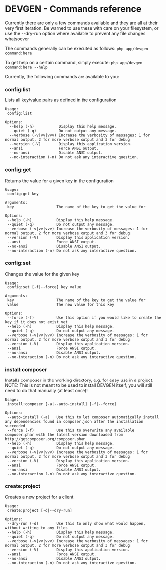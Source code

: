 DEVGEN - Commands reference
========================================================================================================================

Currently there are only a few commands available and they are all at their very first iteration. Be warned to use
these with care on your filesystem, or use the --dry-run option where available to prevent any file changes whatsoever

The commands generally can be executed as follows: ``php app/devgen command:here``

To get help on a certain command, simply execute: ``php app/devgen command:here --help``

Currently, the following commands are available to you:


### config:list ###

Lists all key/value pairs as defined in the configuration
```
Usage:
 config:list

Options:
  --help (-h)           Display this help message.
  --quiet (-q)          Do not output any message.
  --verbose (-v|vv|vvv) Increase the verbosity of messages: 1 for normal output, 2 for more verbose output and 3 for debug
  --version (-V)        Display this application version.
  --ansi                Force ANSI output.
  --no-ansi             Disable ANSI output.
  --no-interaction (-n) Do not ask any interactive question.
```


### config:get ###

Returns the value for a given key in the configuration
```
Usage:
 config:get key

Arguments:
 key                   The name of the key to get the value for

Options:
 --help (-h)           Display this help message.
 --quiet (-q)          Do not output any message.
 --verbose (-v|vv|vvv) Increase the verbosity of messages: 1 for normal output, 2 for more verbose output and 3 for debug
 --version (-V)        Display this application version.
 --ansi                Force ANSI output.
 --no-ansi             Disable ANSI output.
 --no-interaction (-n) Do not ask any interactive question.
```


### config:set ###

Changes the value for the given key
```
Usage:
 config:set [-f|--force] key value

Arguments:
 key                   The name of the key to get the value for
 value                 The new value for this key

Options:
 --force (-f)          Use this option if you would like to create the key if it does not exist yet
 --help (-h)           Display this help message.
 --quiet (-q)          Do not output any message.
 --verbose (-v|vv|vvv) Increase the verbosity of messages: 1 for normal output, 2 for more verbose output and 3 for debug
 --version (-V)        Display this application version.
 --ansi                Force ANSI output.
 --no-ansi             Disable ANSI output.
 --no-interaction (-n) Do not ask any interactive question.
```


### install:composer ###

Installs composer in the working directory, e.g. for easy use in a project.
NOTE: This is not meant to be used to install DEVGEN itself, you will still need to do that manually (at least once)!
```
Usage:
 install:composer [-a|--auto-install] [-f|--force]

Options:
 --auto-install (-a)   Use this to let composer automatically install any dependencies found in composer.json after the installation succeeded
 --force (-f)          Use this to overwrite any available composer.phar with the latest version downloaded from http://getcomposer.org/composer.phar
 --help (-h)           Display this help message.
 --quiet (-q)          Do not output any message.
 --verbose (-v|vv|vvv) Increase the verbosity of messages: 1 for normal output, 2 for more verbose output and 3 for debug
 --version (-V)        Display this application version.
 --ansi                Force ANSI output.
 --no-ansi             Disable ANSI output.
 --no-interaction (-n) Do not ask any interactive question.
```


### create:project ###

Creates a new project for a client
```
Usage:
 create:project [-d|--dry-run]

Options:
 --dry-run (-d)        Use this to only show what would happen, without writing to any files
 --help (-h)           Display this help message.
 --quiet (-q)          Do not output any message.
 --verbose (-v|vv|vvv) Increase the verbosity of messages: 1 for normal output, 2 for more verbose output and 3 for debug
 --version (-V)        Display this application version.
 --ansi                Force ANSI output.
 --no-ansi             Disable ANSI output.
 --no-interaction (-n) Do not ask any interactive question.
 ```

